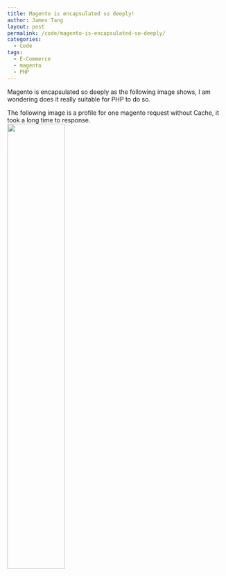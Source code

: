 ```yaml
---
title: Magento is encapsulated so deeply!
author: James Tang
layout: post
permalink: /code/magento-is-encapsulated-so-deeply/
categories:
  - Code
tags:
  - E-Commerce
  - magento
  - PHP
---
```

Magento is encapsulated so deeply as the following image shows, I am wondering does it really suitable for PHP to do so.

The following image is a profile for one magento request without Cache, it took a long time to response.  
[<img src="http://tangobean.com/wp-content/uploads/2011/03/magento_profile-133x1024.jpg" alt="" title="magento_profile" width="133" height="1024" class="alignnone size-large wp-image-215" />][1]

 [1]: http://tangobean.com/wp-content/uploads/2011/03/magento_profile.jpg